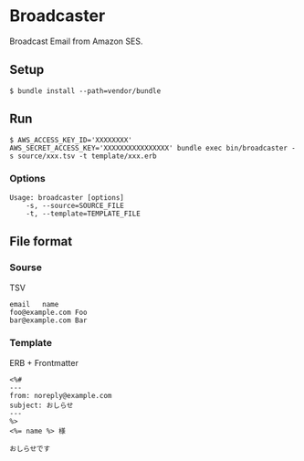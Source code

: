 # Broadcaster
Broadcast Email from Amazon SES.

## Setup
```
$ bundle install --path=vendor/bundle
```

## Run
```
$ AWS_ACCESS_KEY_ID='XXXXXXXX' AWS_SECRET_ACCESS_KEY='XXXXXXXXXXXXXXXX' bundle exec bin/broadcaster -s source/xxx.tsv -t template/xxx.erb
```

### Options
```
Usage: broadcaster [options]
    -s, --source=SOURCE_FILE
    -t, --template=TEMPLATE_FILE
```

## File format
### Sourse
TSV

``` tsv:source/sample.tsv
email	name
foo@example.com Foo
bar@example.com Bar
```

### Template
ERB + Frontmatter

``` erb:source/sample.erb
<%#
---
from: noreply@example.com
subject: おしらせ
---
%>
<%= name %> 様

おしらせです
```
